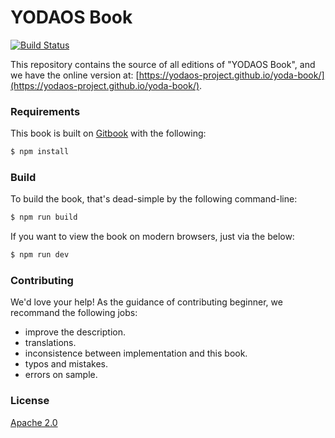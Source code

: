 # YODAOS Book

[![Build Status](https://travis-ci.com/yodaos-project/yoda-book.svg?branch=master)](https://travis-ci.com/yodaos-project/yoda-book)

This repository contains the source of all editions of "YODAOS Book", and we have the online version at: [https://yodaos-project.github.io/yoda-book/](https://yodaos-project.github.io/yoda-book/).

### Requirements

This book is built on [Gitbook][] with the following:

```sh
$ npm install
```

### Build

To build the book, that's dead-simple by the following command-line:

```sh
$ npm run build
```

If you want to view the book on modern browsers, just via the below:

```sh
$ npm run dev
```

### Contributing

We'd love your help! As the guidance of contributing beginner, we recommand the following jobs:

- improve the description.
- translations.
- inconsistence between implementation and this book.
- typos and mistakes.
- errors on sample.

### License

[Apache 2.0][]

[Gitbook]: https://github.com/gitbookio
[Apache 2.0]: LICENSE
